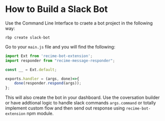 # How to Build a Slack Bot

Use the Command Line Interface to craete a bot project in the following way:

```shell
rbp create slack-bot
```

Go to your `main.js` file and you will find the following:

```javascript
import Ext from 'recime-bot-extension';
import responder from "recime-message-responder";

const __ = Ext.default;

exports.handler = (args, done)=>{
    done(responder.respond(args));
};
```

This will also create the bot in your dashboard. Use the coversation builder or have addtional logic to handle slack commands `args.command` or totally implement custom flow and then send out response using `recime-bot-extension` npm module.


